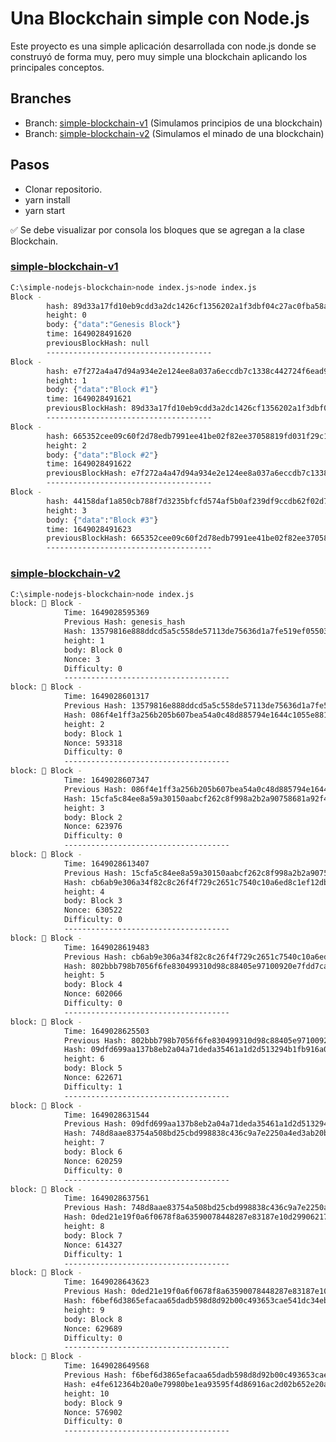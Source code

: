 # Una Blockchain simple con Node.js

Este proyecto es una simple aplicación desarrollada con node.js donde se construyó de forma muy, pero muy simple una blockchain aplicando los principales conceptos.

## Branches

- Branch: [simple-blockchain-v1](https://github.com/BraianVaylet/simple-nodejs-blockchain/tree/simple-blockchain-v1) (Simulamos principios de una blockchain)
- Branch: [simple-blockchain-v2](https://github.com/BraianVaylet/simple-nodejs-blockchain/tree/simple-blockchain-v2) (Simulamos el minado de una blockchain)

## Pasos

- Clonar repositorio.
- yarn install
- yarn start

✅ Se debe visualizar por consola los bloques que se agregan a la clase Blockchain.

### [simple-blockchain-v1](https://github.com/BraianVaylet/simple-nodejs-blockchain/tree/simple-blockchain-v1)

```bash
C:\simple-nodejs-blockchain>node index.js>node index.js
Block -
        hash: 89d33a17fd10eb9cdd3a2dc1426cf1356202a1f3dbf04c27ac0fba58a48f6b30
        height: 0
        body: {"data":"Genesis Block"}
        time: 1649028491620
        previousBlockHash: null
        -------------------------------------
Block -
        hash: e7f272a4a47d94a934e2e124ee8a037a6eccdb7c1338c442724f6ead91c670b3
        height: 1
        body: {"data":"Block #1"}
        time: 1649028491621
        previousBlockHash: 89d33a17fd10eb9cdd3a2dc1426cf1356202a1f3dbf04c27ac0fba58a48f6b30
        -------------------------------------
Block -
        hash: 665352cee09c60f2d78edb7991ee41be02f82ee37058819fd031f29c167b86d8
        height: 2
        body: {"data":"Block #2"}
        time: 1649028491622
        previousBlockHash: e7f272a4a47d94a934e2e124ee8a037a6eccdb7c1338c442724f6ead91c670b3
        -------------------------------------
Block -
        hash: 44158daf1a850cb788f7d3235bfcfd574af5b0af239df9ccdb62f02d758d681f
        height: 3
        body: {"data":"Block #3"}
        time: 1649028491623
        previousBlockHash: 665352cee09c60f2d78edb7991ee41be02f82ee37058819fd031f29c167b86d8
        -------------------------------------
```

### [simple-blockchain-v2](https://github.com/BraianVaylet/simple-nodejs-blockchain/tree/simple-blockchain-v2)

```bash
C:\simple-nodejs-blockchain>node index.js
block: 🧱 Block -
            Time: 1649028595369
            Previous Hash: genesis_hash
            Hash: 13579816e888ddcd5a5c558de57113de75636d1a7fe519ef055038b84acf7470
            height: 1
            body: Block 0
            Nonce: 3
            Difficulty: 0
            -------------------------------------
block: 🧱 Block -
            Time: 1649028601317
            Previous Hash: 13579816e888ddcd5a5c558de57113de75636d1a7fe519ef055038b84acf7470
            Hash: 086f4e1ff3a256b205b607bea54a0c48d885794e1644c1055e88137d16d7c63a
            height: 2
            body: Block 1
            Nonce: 593318
            Difficulty: 0
            -------------------------------------
block: 🧱 Block -
            Time: 1649028607347
            Previous Hash: 086f4e1ff3a256b205b607bea54a0c48d885794e1644c1055e88137d16d7c63a
            Hash: 15cfa5c84ee8a59a30150aabcf262c8f998a2b2a90758681a92f4837c5c40113
            height: 3
            body: Block 2
            Nonce: 623976
            Difficulty: 0
            -------------------------------------
block: 🧱 Block -
            Time: 1649028613407
            Previous Hash: 15cfa5c84ee8a59a30150aabcf262c8f998a2b2a90758681a92f4837c5c40113
            Hash: cb6ab9e306a34f82c8c26f4f729c2651c7540c10a6ed8c1ef12db0fee4c71b81
            height: 4
            body: Block 3
            Nonce: 630522
            Difficulty: 0
            -------------------------------------
block: 🧱 Block -
            Time: 1649028619483
            Previous Hash: cb6ab9e306a34f82c8c26f4f729c2651c7540c10a6ed8c1ef12db0fee4c71b81
            Hash: 802bbb798b7056f6fe830499310d98c88405e97100920e7fdd7ca619a49b23d7
            height: 5
            body: Block 4
            Nonce: 602066
            Difficulty: 0
            -------------------------------------
block: 🧱 Block -
            Time: 1649028625503
            Previous Hash: 802bbb798b7056f6fe830499310d98c88405e97100920e7fdd7ca619a49b23d7
            Hash: 09dfd699aa137b8eb2a04a71deda35461a1d2d513294b1fb916a06e2c8241eb0
            height: 6
            body: Block 5
            Nonce: 622671
            Difficulty: 1
            -------------------------------------
block: 🧱 Block -
            Time: 1649028631544
            Previous Hash: 09dfd699aa137b8eb2a04a71deda35461a1d2d513294b1fb916a06e2c8241eb0
            Hash: 748d8aae83754a508bd25cbd998838c436c9a7e2250a4ed3ab20b6258ef24356
            height: 7
            body: Block 6
            Nonce: 620259
            Difficulty: 0
            -------------------------------------
block: 🧱 Block -
            Time: 1649028637561
            Previous Hash: 748d8aae83754a508bd25cbd998838c436c9a7e2250a4ed3ab20b6258ef24356
            Hash: 0ded21e19f0a6f0678f8a63590078448287e83187e10d2990621715e21eda6cd
            height: 8
            body: Block 7
            Nonce: 614327
            Difficulty: 1
            -------------------------------------
block: 🧱 Block -
            Time: 1649028643623
            Previous Hash: 0ded21e19f0a6f0678f8a63590078448287e83187e10d2990621715e21eda6cd
            Hash: f6bef6d3865efacaa65dadb598d8d92b00c493653cae541dc34eb919346c4d78
            height: 9
            body: Block 8
            Nonce: 629689
            Difficulty: 0
            -------------------------------------
block: 🧱 Block -
            Time: 1649028649568
            Previous Hash: f6bef6d3865efacaa65dadb598d8d92b00c493653cae541dc34eb919346c4d78
            Hash: e4fe612364b20a0e79980be1ea93595f4d86916ac2d02b652e20a72407a5ec32
            height: 10
            body: Block 9
            Nonce: 576902
            Difficulty: 0
            -------------------------------------
```
